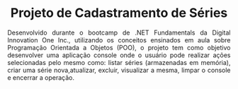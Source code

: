<h1 align='center'>Projeto de Cadastramento de Séries</h1>

<p align='justify'>Desenvolvido durante o bootcamp de .NET Fundamentals da Digital Innovation One Inc., utilizando os conceitos ensinados em aula sobre Programação Orientada a Objetos (POO), o projeto tem como objetivo desenvolver uma aplicação console onde o usuário pode realizar ações selecionadas pelo mesmo como: listar séries (armazenadas em memória), criar uma série nova,atualizar, excluir, visualizar a mesma, limpar o console e encerrar a operação.</p>
